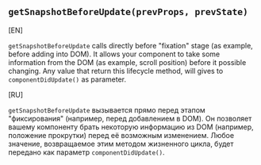 ## `getSnapshotBeforeUpdate(prevProps, prevState)`

[EN]

`getSnapshotBeforeUpdate` calls directly before "fixation" stage (as example, before adding into DOM). It allows your component to take some information from the DOM (as example, scroll position) before it possible changing. Any value that return this lifecycle method, will gives to `componentDidUpdate()` as parameter.

[RU]

`getSnapshotBeforeUpdate` вызывается прямо перед этапом "фиксирования" (например, перед добавлением в DOM). Он позволяет вашему компоненту брать некоторую информацию из DOM (например, положение прокрутки) перед её возможным изменением. Любое значение, возвращаемое этим методом жизненного цикла, будет передано как параметр `componentDidUpdate()`.
